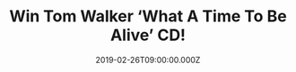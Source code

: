 ---
campaign-uuid: "c-0128a85d-4f2a-4b89-919d-c0daad704f8e"
type: "Competition"
category: "Music"
date: "2019-02-26T09:00:00.000Z"
end-date: "2019-03-26T23:59:00.000Z"
disable-form: false
is_promoted: false
has_entry_page: true
title: "Win Tom Walker ‘What A Time To Be Alive’ CD!"
competition-description: "<p>We have in our hands the CD of the biggest breakout UK\
  \ global star of 2018 and BRIT 2019 nominated artist Tom Walker: What A Time To\
  \ Be Alive! Angels, Leave The Light On, Not Giving In, Cry Out… are some his incredible\
  \ new hits you could find in his brand new album What A Time To Be Alive which will\
  \ be released on March 1st on Relentless/Sony Music.</p>\n<p>Want it? Click below\
  \ for a chance to win!</p>\n"
hero-header: "Win Tom Walker ‘What A Time To Be Alive’ CD!"
terms-confirmation: "N/A"
banner-img: "https://assets.expresslyapp.com/asset-d422af6a-f7b8-4043-98e1-d006da386194.jpg"
logo-left-href: "aaa.nme.com"
logo-left-image: "https://assets.expresslyapp.com/asset-a72f61b5-27be-46f4-b0d2-c3e3863c5ccd.jpg"
logo-left-title: "NME AAA"
bg-image-hero: "https://assets.expresslyapp.com/asset-03bff2a7-dc24-4c88-9cbb-da1839ec424d.jpg"
bg-image-first: "https://assets.expresslyapp.com/asset-aa77c20e-4504-44ab-84fd-b6967c66939a.jpg"
section1-content: "<p>He is back and better than ever with his brand new album ‘What\
  \ A Time To Be Alive’. Tom’s emotional new single, ‘Just You and I’, is the follow-up\
  \ to the global anthem ‘Leave A Light On’ that has sold over 800,000 copies in the\
  \ UK and 3 million units worldwide, reached #1 on iTunes in 20 countries including\
  \ the UK and top ten in 44, a sizeable hit!</p>\n<p>If you are Tom’s biggest fan,\
  \ enter the form below for a chance to win his brand new album and get ready to\
  \ enjoy its numerous greatest hits now! Good luck!</p>\n"
entry-title: "Win Tom Walker ‘What A Time To Be Alive’ CD!"
entry-content: "<p>Enter the draw to win Tom Walker ‘What A Time To Be Alive’ CD by\
  \ entering below before 23:59 on 26th of March 2019.</p>\n"
has-winner: false
prize-description: "Tom Walker ‘What A Time To Be Alive’ CD."
special-conditions: "Multiple entries are allowed up to one every day\r\nThis competition\
  \ is also available on: http://club.expressly.io/competitons/\r\ntom-walker-what-a-time-to-be-alive-cd"
country-restrictions:
- "GB"
---